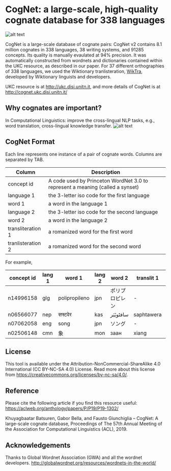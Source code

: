 # CogNet: a large-scale, high-quality cognate database for 338 languages

![alt text](http://ukc.disi.unitn.it/wp-content/uploads/2019/05/Cognate_fish.jpg)

CogNet is a large-scale database of cognate pairs: CogNet v2 contains 8.1 million cognates in 338 languages, 38 writing systems, and 91285 concepts. Its quality is manually evaulated at 94% precision. It was automatically constructed from wordnets and dictionaries contained within the UKC resource, as described in our paper. For 37 different orthographies of 338 languages, we used the Wiktionary tranlisteration, [WikTra](https://github.com/kbatsuren/wiktra), developed by Wiktionary linguists and developers.

UKC resource is at http://ukc.disi.unitn.it, and more details of CogNet is at http://cognet.ukc.disi.unitn.it/

## Why cognates are important?
In Computational Linguistics: improve the cross-lingual NLP tasks, e.g., word translation, cross-lingual knowledge transfer.
![alt text](http://ukc.disi.unitn.it/wp-content/uploads/2019/07/cognate_morphology.jpg)

## CogNet Format
Each line represents one instance of a pair of cognate words. Columns are separated by TAB.

| Column | Description |
| --- | --- |
| concept id | A code used by Princeton WordNet 3.0 to represent a meaning (called a synset)|
| language 1 |	the 3-letter iso code for the first language |
| word 1 |	a word in the language 1 |
| language 2 |	the 3-letter iso code for the second language |
| word 2 |	a word in the language 2 |
| transliteration 1 |	a romanized word for the first word |
| tranlisteration 2 |	a romanized word for the second word |

For example,

| concept id |	lang 1 |  word 1 |	lang 2|	word 2|	translit 1|	translit 2|
| --- |	--- | --- | --- | --- | --- | --- |
| n14996158|	glg	| polipropileno |	jpn |	ポリプロピレン|-	|poripuropiren
| n06566077|	nep	| सफ्टवेर |	kas|	سافٹویٚیَر|	saphtawera|	saftoeyar
| n07062058|	eng	| song | jpn |	ソング	|	-|	songu
| n02506148|	cmn	| 象 |	mon |	заан| xiang|	zaan

## License
This tool is available under the Attribution-NonCommercial-ShareAlike 4.0 International (CC BY-NC-SA 4.0) License. Read more about this license from https://creativecommons.org/licenses/by-nc-sa/4.0/.

## Reference
Please cite the following article if you find this resource useful:
https://aclweb.org/anthology/papers/P/P19/P19-1302/

Khuyagbaatar Batsuren, Gabor Bella, and Fausto Giunchiglia – CogNet: A large-scale cognate database, Proceedings of The 57th Annual Meeting of the Association for Computational Linguistics (ACL), 2019.

## Acknowledgements
Thanks to Global Wordnet Association (GWA) and all the wordnet developers.
http://globalwordnet.org/resources/wordnets-in-the-world/
